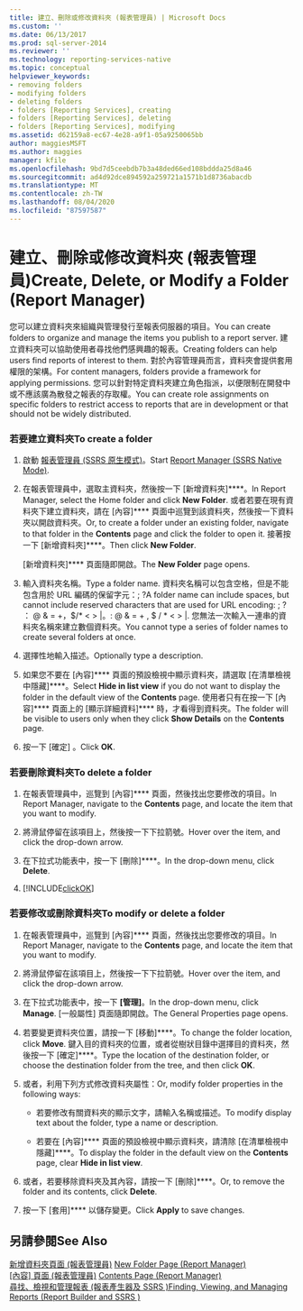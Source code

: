 ```yaml
---
title: 建立、刪除或修改資料夾 (報表管理員) | Microsoft Docs
ms.custom: ''
ms.date: 06/13/2017
ms.prod: sql-server-2014
ms.reviewer: ''
ms.technology: reporting-services-native
ms.topic: conceptual
helpviewer_keywords:
- removing folders
- modifying folders
- deleting folders
- folders [Reporting Services], creating
- folders [Reporting Services], deleting
- folders [Reporting Services], modifying
ms.assetid: d62159a8-ec67-4e28-a9f1-05a9250065bb
author: maggiesMSFT
ms.author: maggies
manager: kfile
ms.openlocfilehash: 9bd7d5ceebdb7b3a48ded66ed108bddda25d8a46
ms.sourcegitcommit: ad4d92dce894592a259721a1571b1d8736abacdb
ms.translationtype: MT
ms.contentlocale: zh-TW
ms.lasthandoff: 08/04/2020
ms.locfileid: "87597587"
---
```

# <a name="create-delete-or-modify-a-folder-report-manager"></a><span data-ttu-id="835ea-102">建立、刪除或修改資料夾 (報表管理員)</span><span class="sxs-lookup"><span data-stu-id="835ea-102">Create, Delete, or Modify a Folder (Report Manager)</span></span>
  <span data-ttu-id="835ea-103">您可以建立資料夾來組織與管理發行至報表伺服器的項目。</span><span class="sxs-lookup"><span data-stu-id="835ea-103">You can create folders to organize and manage the items you publish to a report server.</span></span> <span data-ttu-id="835ea-104">建立資料夾可以協助使用者尋找他們感興趣的報表。</span><span class="sxs-lookup"><span data-stu-id="835ea-104">Creating folders can help users find reports of interest to them.</span></span> <span data-ttu-id="835ea-105">對於內容管理員而言，資料夾會提供套用權限的架構。</span><span class="sxs-lookup"><span data-stu-id="835ea-105">For content managers, folders provide a framework for applying permissions.</span></span> <span data-ttu-id="835ea-106">您可以針對特定資料夾建立角色指派，以便限制在開發中或不應該廣為散發之報表的存取權。</span><span class="sxs-lookup"><span data-stu-id="835ea-106">You can create role assignments on specific folders to restrict access to reports that are in development or that should not be widely distributed.</span></span>  
  
### <a name="to-create-a-folder"></a><span data-ttu-id="835ea-107">若要建立資料夾</span><span class="sxs-lookup"><span data-stu-id="835ea-107">To create a folder</span></span>  
  
1.  <span data-ttu-id="835ea-108">啟動 [報表管理員 &#40;SSRS 原生模式&#41;](../report-manager-ssrs-native-mode.md)。</span><span class="sxs-lookup"><span data-stu-id="835ea-108">Start [Report Manager  &#40;SSRS Native Mode&#41;](../report-manager-ssrs-native-mode.md).</span></span>  
  
2.  <span data-ttu-id="835ea-109">在報表管理員中，選取主資料夾，然後按一下 [新增資料夾]\*\*\*\*。</span><span class="sxs-lookup"><span data-stu-id="835ea-109">In Report Manager, select the Home folder and click **New Folder**.</span></span> <span data-ttu-id="835ea-110">或者若要在現有資料夾下建立資料夾，請在 [內容]\*\*\*\* 頁面中巡覽到該資料夾，然後按一下資料夾以開啟資料夾。</span><span class="sxs-lookup"><span data-stu-id="835ea-110">Or, to create a folder under an existing folder, navigate to that folder in the **Contents** page and click the folder to open it.</span></span> <span data-ttu-id="835ea-111">接著按一下 [新增資料夾]\*\*\*\*。</span><span class="sxs-lookup"><span data-stu-id="835ea-111">Then click **New Folder**.</span></span>  
  
     <span data-ttu-id="835ea-112"> [新增資料夾\]\*\*\** 頁面隨即開啟。</span><span class="sxs-lookup"><span data-stu-id="835ea-112">The **New Folder** page opens.</span></span>  
  
3.  <span data-ttu-id="835ea-113">輸入資料夾名稱。</span><span class="sxs-lookup"><span data-stu-id="835ea-113">Type a folder name.</span></span> <span data-ttu-id="835ea-114">資料夾名稱可以包含空格，但是不能包含用於 URL 編碼的保留字元：; ?</span><span class="sxs-lookup"><span data-stu-id="835ea-114">A folder name can include spaces, but cannot include reserved characters that are used for URL encoding: ; ?</span></span> <span data-ttu-id="835ea-115">： \@ & = +，$/\* \< > |。</span><span class="sxs-lookup"><span data-stu-id="835ea-115">: \@ & = + , $ / \* \< > |.</span></span> <span data-ttu-id="835ea-116">您無法一次輸入一連串的資料夾名稱來建立數個資料夾。</span><span class="sxs-lookup"><span data-stu-id="835ea-116">You cannot type a series of folder names to create several folders at once.</span></span>  
  
4.  <span data-ttu-id="835ea-117">選擇性地輸入描述。</span><span class="sxs-lookup"><span data-stu-id="835ea-117">Optionally type a description.</span></span>  
  
5.  <span data-ttu-id="835ea-118">如果您不要在 [內容]\*\*\*\* 頁面的預設檢視中顯示資料夾，請選取 [在清單檢視中隱藏]\*\*\*\*。</span><span class="sxs-lookup"><span data-stu-id="835ea-118">Select **Hide in list view** if you do not want to display the folder in the default view of the **Contents** page.</span></span> <span data-ttu-id="835ea-119">使用者只有在按一下 [內容]\*\*\*\* 頁面上的 [顯示詳細資料]\*\*\*\* 時，才看得到資料夾。</span><span class="sxs-lookup"><span data-stu-id="835ea-119">The folder will be visible to users only when they click **Show Details** on the **Contents** page.</span></span>  
  
6.  <span data-ttu-id="835ea-120">按一下 [確定]  。</span><span class="sxs-lookup"><span data-stu-id="835ea-120">Click **OK**.</span></span>  
  
### <a name="to-delete-a-folder"></a><span data-ttu-id="835ea-121">若要刪除資料夾</span><span class="sxs-lookup"><span data-stu-id="835ea-121">To delete a folder</span></span>  
  
1.  <span data-ttu-id="835ea-122">在報表管理員中，巡覽到 [內容]\*\*\*\* 頁面，然後找出您要修改的項目。</span><span class="sxs-lookup"><span data-stu-id="835ea-122">In Report Manager, navigate to the **Contents** page, and locate the item that you want to modify.</span></span>  
  
2.  <span data-ttu-id="835ea-123">將滑鼠停留在該項目上，然後按一下下拉箭號。</span><span class="sxs-lookup"><span data-stu-id="835ea-123">Hover over the item, and click the drop-down arrow.</span></span>  
  
3.  <span data-ttu-id="835ea-124">在下拉式功能表中，按一下 [刪除]\*\*\*\*。</span><span class="sxs-lookup"><span data-stu-id="835ea-124">In the drop-down menu, click **Delete**.</span></span>  
  
4.  [!INCLUDE[clickOK](../../includes/clickok-md.md)]  
  
### <a name="to-modify-or-delete-a-folder"></a><span data-ttu-id="835ea-125">若要修改或刪除資料夾</span><span class="sxs-lookup"><span data-stu-id="835ea-125">To modify or delete a folder</span></span>  
  
1.  <span data-ttu-id="835ea-126">在報表管理員中，巡覽到 [內容]\*\*\*\* 頁面，然後找出您要修改的項目。</span><span class="sxs-lookup"><span data-stu-id="835ea-126">In Report Manager, navigate to the **Contents** page, and locate the item that you want to modify.</span></span>  
  
2.  <span data-ttu-id="835ea-127">將滑鼠停留在該項目上，然後按一下下拉箭號。</span><span class="sxs-lookup"><span data-stu-id="835ea-127">Hover over the item, and click the drop-down arrow.</span></span>  
  
3.  <span data-ttu-id="835ea-128">在下拉式功能表中，按一下 **[管理]**。</span><span class="sxs-lookup"><span data-stu-id="835ea-128">In the drop-down menu, click **Manage**.</span></span> <span data-ttu-id="835ea-129">[一般屬性] 頁面隨即開啟。</span><span class="sxs-lookup"><span data-stu-id="835ea-129">The General Properties page opens.</span></span>  
  
4.  <span data-ttu-id="835ea-130">若要變更資料夾位置，請按一下 [移動]\*\*\*\*。</span><span class="sxs-lookup"><span data-stu-id="835ea-130">To change the folder location, click **Move**.</span></span> <span data-ttu-id="835ea-131">鍵入目的資料夾的位置，或者從樹狀目錄中選擇目的資料夾，然後按一下 [確定]\*\*\*\*。</span><span class="sxs-lookup"><span data-stu-id="835ea-131">Type the location of the destination folder, or choose the destination folder from the tree, and then click **OK**.</span></span>  
  
5.  <span data-ttu-id="835ea-132">或者，利用下列方式修改資料夾屬性：</span><span class="sxs-lookup"><span data-stu-id="835ea-132">Or, modify folder properties in the following ways:</span></span>  
  
    -   <span data-ttu-id="835ea-133">若要修改有關資料夾的顯示文字，請輸入名稱或描述。</span><span class="sxs-lookup"><span data-stu-id="835ea-133">To modify display text about the folder, type a name or description.</span></span>  
  
    -   <span data-ttu-id="835ea-134">若要在 [內容]\*\*\*\* 頁面的預設檢視中顯示資料夾，請清除 [在清單檢視中隱藏]\*\*\*\*。</span><span class="sxs-lookup"><span data-stu-id="835ea-134">To display the folder in the default view on the **Contents** page, clear **Hide in list view**.</span></span>  
  
6.  <span data-ttu-id="835ea-135">或者，若要移除資料夾及其內容，請按一下 [刪除]\*\*\*\*。</span><span class="sxs-lookup"><span data-stu-id="835ea-135">Or, to remove the folder and its contents, click **Delete**.</span></span>  
  
7.  <span data-ttu-id="835ea-136">按一下 [套用]\*\*\*\* 以儲存變更。</span><span class="sxs-lookup"><span data-stu-id="835ea-136">Click **Apply** to save changes.</span></span>  
  
## <a name="see-also"></a><span data-ttu-id="835ea-137">另請參閱</span><span class="sxs-lookup"><span data-stu-id="835ea-137">See Also</span></span>  
 <span data-ttu-id="835ea-138">[新增資料夾頁面 &#40;報表管理員&#41;](../new-folder-page-report-manager.md) </span><span class="sxs-lookup"><span data-stu-id="835ea-138">[New Folder Page &#40;Report Manager&#41;](../new-folder-page-report-manager.md) </span></span>  
 <span data-ttu-id="835ea-139">[[內容] 頁面 &#40;報表管理員&#41;](../contents-page-report-manager.md) </span><span class="sxs-lookup"><span data-stu-id="835ea-139">[Contents Page &#40;Report Manager&#41;](../contents-page-report-manager.md) </span></span>  
 [<span data-ttu-id="835ea-140">尋找、檢視和管理報表 &#40;報表產生器及 SSRS &#41;</span><span class="sxs-lookup"><span data-stu-id="835ea-140">Finding, Viewing, and Managing Reports &#40;Report Builder and SSRS &#41;</span></span>](../report-builder/finding-viewing-and-managing-reports-report-builder-and-ssrs.md)  
  
  
